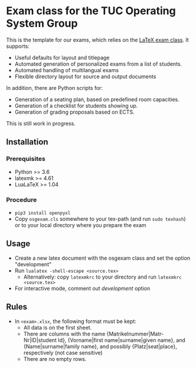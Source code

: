 # Exam class for the TUC Operating System Group
This is the template for our exams, which relies on the [LaTeX exam class](https://www.ctan.org/pkg/exam). It supports:
  - Useful defaults for layout and titlepage
  - Automated generation of personalized exams from a list of students.
  - Automated handling of multilangual exams
  - Flexible directory layout for source and output documents
  
  In addition, there are Python scripts for:
  - Generation of a seating plan, based on predefined room capacities.
  - Generation of a checklist for students showing up.
  - Generation of grading proposals based on ECTS.

This is still work in progress.

## Installation
### Prerequisites
- Python >= 3.6
- latexmk >= 4.61
- LuaLaTeX >= 1.04

### Procedure
- `pip3 install openpyxl`
- Copy `osgexam.cls` somewhere to your tex-path (and run `sudo
  texhash`) or to your local directory where you prepare the exam

## Usage
- Create a new latex document with the osgexam class and set the option "development"
- Run `lualatex -shell-escape <source.tex>`
   - Alternatively: copy `latexmkrc` to your directory and run `latexmkrc <source.tex>`
- For interactive mode, comment out *development* option

## Rules
- In `<exam>.xlsx`, the following format must be kept:
  - All data is on the first sheet.
  - There are columns with the name {Matrikelnummer|Matr-Nr|ID|student
    Id}, {Vorname|first name|surname|given name}, and
    {Name|surname|family name}, and possibly {Platz|seat|place}, respectively (not case sensitive)
  - There are no empty rows.
